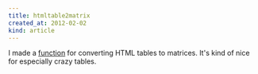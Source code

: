 ```yaml
---
title: htmltable2matrix
created_at: 2012-02-02
kind: article
---
```

I made a [function](https://github.com/tlevine/htmltable2matrix) for converting
HTML tables to matrices. It's kind of nice for especially crazy tables.
